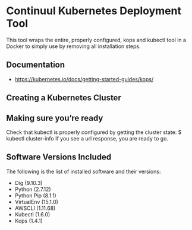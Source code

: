 # Continuul Kubernetes Deployment Tool

This tool wraps the entire, properly configured, kops and kubectl
tool in a Docker to simply use by removing all installation steps.

## Documentation

- https://kubernetes.io/docs/getting-started-guides/kops/

## Creating a Kubernetes Cluster

## Making sure you’re ready

Check that kubectl is properly configured by getting the cluster state:
$ kubectl cluster-info
If you see a url response, you are ready to go.

## Software Versions Included

The following is the list of installed software and their versions:

- Dig (9.10.3)
- Python (2.7.12)
- Python Pip (8.1.1)
- VirtualEnv (15.1.0)
- AWSCLI (1.11.68)
- Kubectl (1.6.0)
- Kops (1.4.1)


